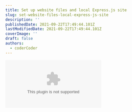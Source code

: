 ```yaml
---
title: Set up website files and local Express.js site
slug: set-website-files-local-express-js-site
description: ''
publishedDate: 2021-09-22T17:49:44.101Z
lastModifiedDate: 2021-09-22T17:49:44.101Z
coverImage: ''
draft: false
authors:
  - coderCoder
---
```


<Embed
  type="youtube"
  url="https://youtu.be/wYALykLb5oY?t=75"
  title="Set up website files and local Express.js site"
/>
